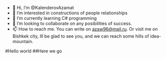 - 👋 Hi, I’m @KalenderovAzamat
- 👀 I’m interested in constructions of people relationships
- 🌱 I’m currently learning C# programming
- 💞️ I’m looking to collaborate on any posibilities of success.
- 📫 How to reach me. You can write on azaw96@mail.ru. Or visit me on Bishkek city, Ill be glad to see you, and we can reach some hills of idea-mountain.

<!---
KalenderovAzamat/KalenderovAzamat is a ✨ special ✨ repository because its `README.md` (this file) appears on your GitHub profile.
You can click the Preview link to take a look at your changes.
--->



#Hello world
##Here we go
